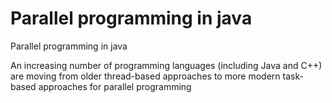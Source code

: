 # Parallel programming in java
Parallel programming in java

An increasing number of programming languages (including Java and C++) are moving from older thread-based approaches to more modern task-based approaches for parallel programming
